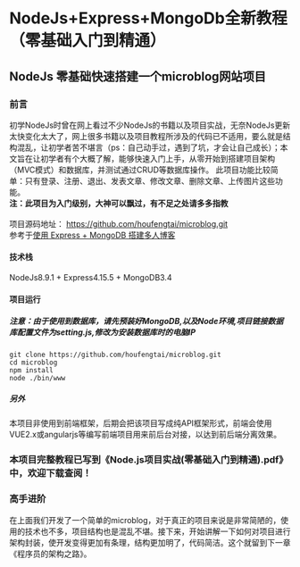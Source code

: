 # NodeJs+Express+MongoDb全新教程（零基础入门到精通）
## NodeJs 零基础快速搭建一个microblog网站项目

### 前言
初学NodeJs时曾在网上看过不少NodeJs的书籍以及项目实战，无奈NodeJs更新太快变化太大了，网上很多书籍以及项目教程所涉及的代码已不适用，要么就是结构混乱，让初学者苦不堪言（ps：自己动手过，遇到了坑，才会让自己成长）；本文旨在让初学者有个大概了解，能够快速入门上手，从零开始到搭建项目架构（MVC模式）和数据库，并测试通过CRUD等数据库操作。
此项目功能比较简单：只有登录、注册、退出、发表文章、修改文章、删除文章、上传图片这些功能。
<br />
__注：此项目为入门级别，大神可以飘过，有不足之处请多多指教__
<br /><br />
项目源码地址： https://github.com/houfengtai/microblog.git
<br />参考于[使用 Express + MongoDB 搭建多人博客](http://wiki.jikexueyuan.com/project/express-mongodb-setup-blog)
<br />
#### 技术栈
NodeJs8.9.1 + Express4.15.5 + MongoDB3.4

#### 项目运行
##### 注意：由于使用到数据库，请先预装好MongoDB,以及Node环境,项目链接数据库配置文件为setting.js,修改为安装数据库时的电脑IP
```
git clone https://github.com/houfengtai/microblog.git
cd microblog
npm install
node ./bin/www

```
##### 另外
本项目非使用到前端框架，后期会把该项目写成纯API框架形式，前端会使用VUE2.x或angularjs等编写前端项目用来前后台对接，以达到前后端分离效果。

### 本项目完整教程已写到《Node.js项目实战(零基础入门到精通).pdf》中，欢迎下载查阅！

### 高手进阶
在上面我们开发了一个简单的microblog，对于真正的项目来说是非常简陋的，使用的技术也不多，项目结构也是混乱不堪。接下来，开始讲解一下如何对项目进行架构封装，使开发变得更加有条理，结构更加明了，代码简洁。这个就留到下一章《程序员的架构之路》。

